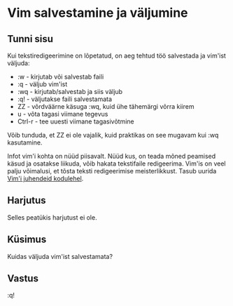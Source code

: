 # Vim salvestamine ja väljumine 

## Tunni sisu

Kui tekstiredigeerimine on lõpetatud, on aeg tehtud töö salvestada ja vim'ist väljuda:

<ul>
<li>:w - kirjutab või salvestab faili</li>
<li>:q - väljub vim'ist</li>
<li>:wq - kirjutab/salvestab ja siis väljub</li>
<li>:q! - väljutakse faili salvestamata</li>
<li>ZZ - võrdväärne käsuga :wq, kuid ühe tähemärgi võrra kiirem</li>

<li>u - võta tagasi viimane tegevus</li>
<li>Ctrl-r - tee uuesti viimane tagasivõtmine</li>
</ul>

Võib tunduda, et ZZ ei ole vajalik, kuid praktikas on see mugavam kui :wq kasutamine.

Infot vim'i kohta on nüüd piisavalt. Nüüd kus, on teada mõned peamised käsud ja osatakse liikuda, võib hakata tekstifaile redigeerima. Vim'is on veel palju võimalusi, et tõsta teksti redigeerimise meisterlikkust. Tasub uurida <a href="http://www.vim.org/docs.php" target="_blank">Vim'i juhendeid kodulehel</a>.

## Harjutus

Selles peatükis harjutust ei ole.

## Küsimus

Kuidas väljuda vim'ist salvestamata?

## Vastus

:q!

